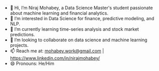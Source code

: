- 👋 Hi, I’m Niraj Mohabey, a Data Science Master's student passionate about machine learning and financial analytics.
- 👀 I’m interested in Data Science for finance, predictive modeling, and NLP.
- 🌱 I’m currently learning time-series analysis and stock market predictions.
- 💞️ I’m looking to collaborate on data science and machine learning projects.
- 📫 Reach me at: mohabey.work@gmail.com | https://www.linkedin.com/in/nirajmohabey/
- 😄 Pronouns: He/Him
